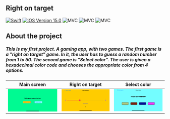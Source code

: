 ## Right on target

<p align="left"> 
<a href="https://swift.org">
<img src="https://img.shields.io/badge/Swift-5.7-orange" alt="Swift" /></a>
<a href="https://developer.apple.com/ios/">
<img src="https://img.shields.io/badge/iOS-15.0%2B-success" alt="iOS Version 15.0"/></a>
<img src="https://img.shields.io/badge/MVC-ff69b4" alt="MVC" /></a>
<img src="https://img.shields.io/badge/storyboard-purple" alt="MVC" /></a>
<img src="https://img.shields.io/badge/UIKit-white" alt="MVC" /></a>
</p>

## About the project

##### This is my first project. A gaming app, with two games. The first game is a "right on target" game. In it, the user has to guess a random number from 1 to 50. The second game is "Select color". The user is given a hexadecimal color code and chooses the appropriate color from 4 options. 

| Main screen | Right on target | Select color |
| --- | --- | --- |
|<img src="./Demo_Image/Right_on_target_main.png" width="300">|<img src="./Demo_Image/Right_on_target_game.png" width="300">|<img src="./Demo_Image/Right_on_target_game_2.png" width="300"> 
